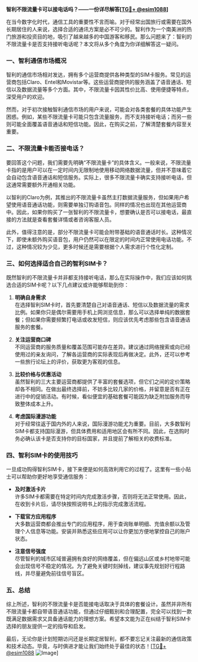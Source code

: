 **智利不限流量卡可以接电话吗？——一份详尽解答[[TG💪+ @esim1088](https://t.me/s/esim1088)]**

在当今数字化时代，通信工具的重要性不言而喻。对于经常出国旅行或需要在国外长期居住的人来说，选择合适的通讯方案是必不可少的。智利作为一个南美洲的热门旅游和投资目的地，吸引了越来越多的中国游客和移民。那么问题来了：智利的不限流量卡是否支持接听电话呢？本文将从多个角度为你详细解答这一疑问。

### 一、智利通信市场概况

智利的通信市场相对发达，拥有多个运营商提供各种类型的SIM卡服务。常见的运营商包括Claro、Entel和Movistar等。这些运营商提供的服务涵盖了语音通话、短信以及数据流量等多个方面。其中，不限流量卡因其性价比高、使用便捷等特点，深受用户的欢迎。

然而，对于初次接触智利通信市场的用户来说，可能会对各类套餐的具体功能产生困惑。例如，某些不限流量卡可能只包含流量服务，而不支持接听电话；而另一些则可能全面覆盖语音通话和短信功能。因此，在购买之前，了解清楚套餐内容至关重要。

### 二、不限流量卡能否接电话？

要回答这个问题，我们需要先明确“不限流量卡”的具体含义。一般来说，不限流量卡指的是用户可以在一定时间内无限制地使用移动网络数据流量，但并不意味着它会自动包含语音通话和短信服务。实际上，很多不限流量卡确实支持接听电话，但这通常需要额外开通相关功能。

以智利的Claro为例，其推出的不限流量卡虽然主打数据流量服务，但如果用户希望使用语音通话功能，则需要单独订购语音包。同样的情况也出现在其他运营商中。因此，如果你购买了一张智利的不限流量卡，想要确认是否可以接电话，最直接的方法就是查看套餐详情或者咨询客服人员。

此外，值得注意的是，部分不限流量卡可能会附带基础的语音通话时长。这种情况下，即使未额外购买语音包，用户仍然可以在限定的时间内正常使用电话功能。不过，这种情况较为少见，更多时候还是需要根据个人需求进行个性化定制。

### 三、如何选择适合自己的智利SIM卡？

既然智利的不限流量卡并非都支持接听电话，那么在实际操作中，我们应该如何挑选合适的SIM卡呢？以下几点建议或许能够帮助到你：

1. **明确自身需求**  
   在选择智利SIM卡时，首先要清楚自己对语音通话、短信以及数据流量的需求比例。如果你只是偶尔需要用手机上网浏览信息，那么可以选择单纯的数据套餐；但如果你需要频繁打电话或收发短信，则应该优先考虑那些包含语音通话服务的套餐。

2. **关注运营商口碑**  
   不同运营商的服务质量和覆盖范围可能存在差异。建议通过网络搜索或向已经使用过的亲友询问，了解各运营商的实际表现后再做决定。此外，还可以参考一些旅行论坛上的评价，获取更为客观的信息。

3. **比较价格与优惠活动**  
   虽然智利的三大主要运营商都提供了丰富的套餐选项，但它们之间的定价策略却各不相同。在做出最终选择前，不妨多比较几家的价格，并留意是否有正在进行中的促销活动。有时候，看似便宜的基础套餐可能因为缺乏附加服务而导致整体成本上升。

4. **考虑国际漫游功能**  
   对于经常往返于国内外的人来说，国际漫游功能尤为重要。目前，大多数智利SIM卡都支持国际漫游，但具体费用和适用地区会有所不同。因此，在选购时务必确认该卡是否支持你的目标国家，并且提前了解相关的收费标准。

### 四、智利SIM卡的使用技巧

一旦成功购得智利SIM卡，接下来便是如何高效利用它的过程了。这里有一些小贴士可以帮助你更好地享受通信服务：

- **及时激活卡片**  
  许多SIM卡都需要在特定时间内完成激活步骤，否则将无法正常使用。因此，在收到卡片后，请尽快按照说明书上的指示完成激活流程。

- **下载官方应用程序**  
  大多数运营商都会推出专门的应用程序，用于查询账单明细、充值余额以及管理个人信息等功能。安装并熟悉这些应用可以让你更加方便地掌控自己的账户状态。

- **注意信号强度**  
  尽管智利的城市区域普遍拥有良好的网络覆盖，但在偏远山区或乡村地带可能会出现信号不稳定的情况。为了避免关键时刻掉线，建议事先规划好行程路线，并尽量避免前往信号盲区。

### 五、总结

综上所述，智利的不限流量卡是否能接电话取决于具体的套餐设计。虽然并非所有不限流量卡都自带语音通话功能，但通过仔细甄别和合理配置，完全可以找到一款既满足数据需求又具备通话能力的理想方案。希望本文能为正在纠结于智利SIM卡选择的朋友提供一定的指导和启发。

最后，无论你是计划短期访问还是长期定居智利，都不要忘记关注最新的通信政策和技术动态。毕竟，与时俱进才能让我们始终处于最佳的状态！[[TG💪+ @esim1088](https://t.me/s/esim1088) ![Image](https://i.postimg.cc/4NQfJmqS/Snipaste-2025-05-13-00-14-12.png)]
